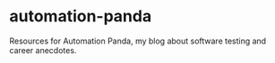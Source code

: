 # automation-panda
Resources for Automation Panda, my blog about software testing and career anecdotes.
